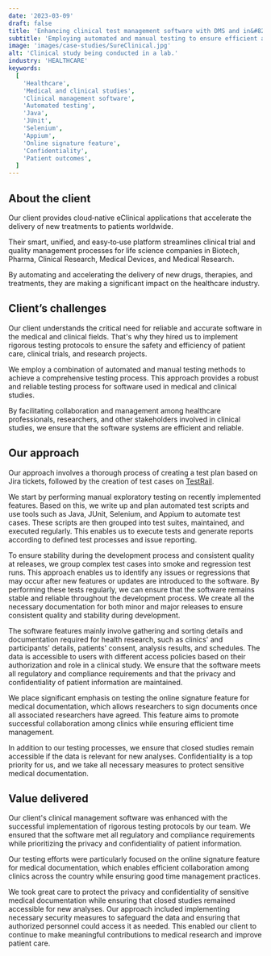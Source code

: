 ```yaml
---
date: '2023-03-09'
draft: false
title: 'Enhancing clinical test management software with DMS and in&#8209;app signing'
subtitle: 'Employing automated and manual testing to ensure efficient and reliable software for medical and clinical studies'
image: 'images/case-studies/SureClinical.jpg'
alt: 'Clinical study being conducted in a lab.'
industry: 'HEALTHCARE'
keywords:
  [
    'Healthcare',
    'Medical and clinical studies',
    'Clinical management software',
    'Automated testing',
    'Java',
    'JUnit',
    'Selenium',
    'Appium',
    'Online signature feature',
    'Confidentiality',
    'Patient outcomes',
  ]
---
```


## About the client

Our client provides cloud&#8209;native eClinical applications that accelerate the delivery of new treatments to patients worldwide.

Their smart, unified, and easy&#8209;to&#8209;use platform streamlines clinical trial and quality management processes for life science companies in Biotech, Pharma, Clinical Research, Medical Devices, and Medical Research.

By automating and accelerating the delivery of new drugs, therapies, and treatments, they are making a significant impact on the healthcare industry.

## Client’s challenges

Our client understands the critical need for reliable and accurate software in the medical and clinical fields. That's why they hired us to implement rigorous testing protocols to ensure the safety and efficiency of patient care, clinical trials, and research projects.

We employ a combination of automated and manual testing methods to achieve a comprehensive testing process. This approach provides a robust and reliable testing process for software used in medical and clinical studies.

By facilitating collaboration and management among healthcare professionals, researchers, and other stakeholders involved in clinical studies, we ensure that the software systems are efficient and reliable.

## Our approach

Our approach involves a thorough process of creating a test plan based on Jira tickets, followed by the creation of test cases on [TestRail](https://www.testrail.com/).

We start by performing manual exploratory testing on recently implemented features. Based on this, we write up and plan automated test scripts and use tools such as Java, JUnit, Selenium, and Appium to automate test cases. These scripts are then grouped into test suites, maintained, and executed regularly. This enables us to execute tests and generate reports according to defined test processes and issue reporting.

To ensure stability during the development process and consistent quality at releases, we group complex test cases into smoke and regression test runs. This approach enables us to identify any issues or regressions that may occur after new features or updates are introduced to the software. By performing these tests regularly, we can ensure that the software remains stable and reliable throughout the development process. We create all the necessary documentation for both minor and major releases to ensure consistent quality and stability during development.

The software features mainly involve gathering and sorting details and documentation required for health research, such as clinics' and participants' details, patients' consent, analysis results, and schedules. The data is accessible to users with different access policies based on their authorization and role in a clinical study. We ensure that the software meets all regulatory and compliance requirements and that the privacy and confidentiality of patient information are maintained.

We place significant emphasis on testing the online signature feature for medical documentation, which allows researchers to sign documents once all associated researchers have agreed. This feature aims to promote successful collaboration among clinics while ensuring efficient time management.

In addition to our testing processes, we ensure that closed studies remain accessible if the data is relevant for new analyses. Confidentiality is a top priority for us, and we take all necessary measures to protect sensitive medical documentation.

## Value delivered

Our client's clinical management software was enhanced with the successful implementation of rigorous testing protocols by our team. We ensured that the software met all regulatory and compliance requirements while prioritizing the privacy and confidentiality of patient information.

Our testing efforts were particularly focused on the online signature feature for medical documentation, which enables efficient collaboration among clinics across the country while ensuring good time management practices.

We took great care to protect the privacy and confidentiality of sensitive medical documentation while ensuring that closed studies remained accessible for new analyses. Our approach included implementing necessary security measures to safeguard the data and ensuring that authorized personnel could access it as needed. This enabled our client to continue to make meaningful contributions to medical research and improve patient care.
